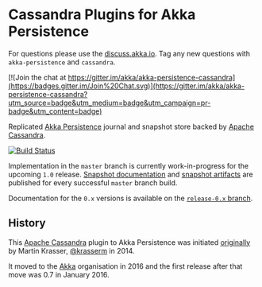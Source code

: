 Cassandra Plugins for Akka Persistence
======================================

For questions please use the [discuss.akka.io](https://discuss.lightbend.com/c/akka/). Tag any new questions with `akka-persistence` and `cassandra`.

[![Join the chat at https://gitter.im/akka/akka-persistence-cassandra](https://badges.gitter.im/Join%20Chat.svg)](https://gitter.im/akka/akka-persistence-cassandra?utm_source=badge&utm_medium=badge&utm_campaign=pr-badge&utm_content=badge)

Replicated [Akka Persistence](https://doc.akka.io/docs/akka/current/scala/persistence.html) journal and snapshot store backed by [Apache Cassandra](https://cassandra.apache.org/).

[![Build Status](https://travis-ci.org/akka/akka-persistence-cassandra.svg?branch=master)](https://travis-ci.org/akka/akka-persistence-cassandra)

Implementation in the `master` branch is currently work-in-progress for the upcoming `1.0` release. [Snapshot documentation](https://doc.akka.io/docs/akka-persistence-cassandra/snapshot/) and [snapshot artifacts](https://oss.sonatype.org/content/repositories/snapshots/com/typesafe/akka/akka-persistence-cassandra_2.12/) are published for every successful `master` branch build.

Documentation for the `0.x` versions is available on the [`release-0.x` branch](https://github.com/akka/akka-persistence-cassandra/tree/release-0.x).

## History

This [Apache Cassandra](https://cassandra.apache.org/) plugin to Akka Persistence was initiated [originally](https://github.com/krasserm/akka-persistence-cassandra) by Martin Krasser, [@krasserm](https://github.com/krasserm) in 2014.

It moved to the [Akka](https://github.com/akka/) organisation in 2016 and the first release after that move was 0.7 in January 2016.
